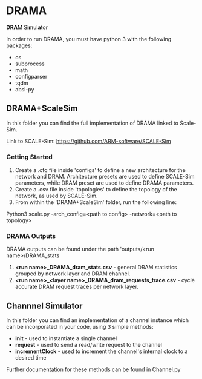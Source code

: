# DRAMA
**DRA**M Si**m**ul**a**tor

In order to run DRAMA, you must have python 3 with the following packages:
* os
* subprocess
* math
* configparser
* tqdm
* absl-py

## DRAMA+ScaleSim
In this folder you can find the full implementation of DRAMA linked to Scale-Sim.

Link to SCALE-Sim: https://github.com/ARM-software/SCALE-Sim

### Getting Started
1. Create a .cfg file inside 'configs' to define a new architecture for the network and DRAM. Architecture presets are used to define SCALE-Sim parameters, while DRAM preset are used to define DRAMA parameters.
2. Create a .csv file inside 'topologies' to define the topology of the network, as used by SCALE-Sim.
3. From within the 'DRAMA+ScaleSim' folder, run the following line:

Python3 scale.py -arch_config=\<path to config> -network=\<path to topology>

### DRAMA Outputs
DRAMA outputs can be found under the path 'outputs/\<run name>/DRAMA_stats

1. **\<run name>_DRAMA_dram_stats.csv** - general DRAM statistics grouped by network layer and DRAM channel.
2. **\<run name>_\<layer name>_DRAMA_dram_requests_trace.csv** - cycle accurate DRAM request traces per network layer.
  

## Channnel Simulator
In this folder you can find an implementation of a channel instance which can be incorporated in your code, using 3 simple methods:
* __init__ - used to instantiate a single channel
* __request__ - used to send a read/write request to the channel
* __incrementClock__ - used to increment the channel's internal clock to a desired time

Further documentation for these methods can be found in Channel.py
